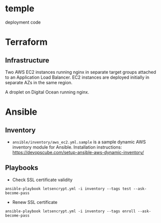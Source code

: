 # temple

deployment code

# Terraform

## Infrastructure

Two AWS EC2 instances running nginx in separate target groups attached to an Application Load Balancer. EC2 instances are deployed initially in separate AZs in the same region.

A droplet on Digital Ocean running nginx.

# Ansible

## Inventory

* `ansible/inventory/aws_ec2.yml.sample` is a sample dynamic AWS inventory module for Ansible. Installation instructions: https://devopscube.com/setup-ansible-aws-dynamic-inventory/

## Playbooks

* Check SSL certificate validity

```
ansible-playbook letsencrypt.yml -i inventory --tags test --ask-become-pass
```

* Renew SSL certificate

```
ansible-playbook letsencrypt.yml -i inventory --tags enroll --ask-become-pass
```
